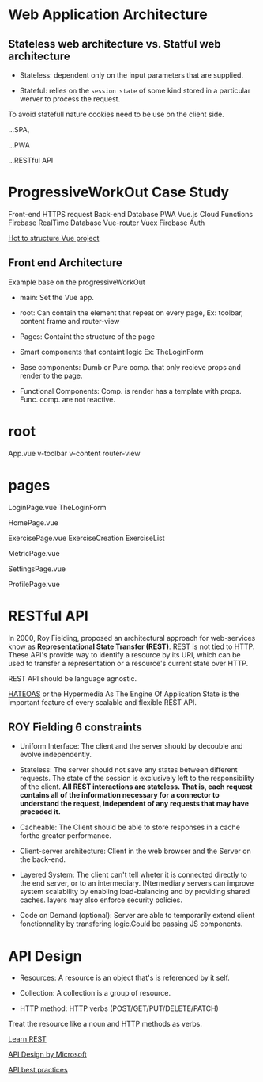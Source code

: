 

# Web Application Architecture





## Stateless web architecture vs. Statful web architecture

- Stateless: dependent only on the input parameters that are supplied.

- Stateful: relies on the `session state` of some kind stored in a particular werver to process the request.

To avoid statefull nature cookies need to be use on the client side.


...SPA, 

...PWA  


...RESTful API


# ProgressiveWorkOut Case Study

Front-end     HTTPS request       Back-end                 Database
PWA
Vue.js                          Cloud Functions        Firebase RealTime Database
Vue-router
Vuex                            Firebase Auth

[Hot to structure Vue project](https://itnext.io/how-to-structure-a-vue-js-project-29e4ddc1aeeb)


## Front end Architecture

Example base on the progressiveWorkOut

- main: Set the Vue app.

- root: Can contain the element that repeat on every page, Ex: toolbar, content frame and     router-view

- Pages: Containt the structure of the page

- Smart components that containt logic Ex: TheLoginForm

- Base components: Dumb or Pure comp. that only recieve props and render to the page.

- Functional Components: Comp. is render has a template with props. Func. comp. are not reactive.


# root                                      
  App.vue
                v-toolbar
                v-content
                  router-view
# pages
  LoginPage.vue
                TheLoginForm

  HomePage.vue 


  ExercisePage.vue 
                ExerciseCreation
                ExerciseList

  MetricPage.vue


  SettingsPage.vue 


  ProfilePage.vue   




# RESTful API

In 2000, Roy Fielding, proposed an architectural approach for web-services know as
**Representational State Transfer (REST)**. REST is not tied to HTTP. These API's provide way to identify a resource by its URI, which can be used to transfer a representation or a resource's current state over HTTP.

REST API should be language agnostic. 

[HATEOAS](https://en.wikipedia.org/wiki/HATEOAS) or the Hypermedia As The Engine Of Application State is the important feature of every scalable and flexible REST API.

## ROY Fielding 6 constraints

- Uniform Interface: The client and the server should by decouble and evolve independently.

- Stateless: The server should not save any states between different requests. The state of the session is exclusively left to the responsibility of the client. **All REST interactions are stateless. That is, each request contains all of the information necessary for a connector to understand the request, independent of any requests that may have preceded it.**

- Cacheable: The Client should be able to store responses in a cache forthe greater performance.

- Client-server architecture: Client in the web browser and the Server on the back-end.

- Layered System: The client can't tell wheter it is connected directly to the end server, or to an intermediary. INtermediary servers can improve system scalability by enabling load-balancing and by providing shared caches. layers may also enforce security policies.

- Code on Demand (optional): Server are able to temporarily extend client fonctionnality by transfering logic.Could be passing JS components.


# API Design

- Resources: A resource is an object that's is referenced by it self. 

- Collection: A collection is a group of resource.

- HTTP method: HTTP verbs (POST/GET/PUT/DELETE/PATCH)


Treat the resource like a noun and HTTP methods as verbs.



[Learn REST](https://www.restapitutorial.com/)

[API Design by Microsoft](https://docs.microsoft.com/en-us/azure/architecture/best-practices/api-design)

[API best practices](https://code-maze.com/top-rest-api-best-practices/)